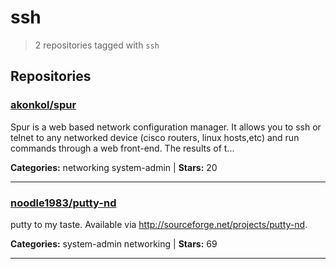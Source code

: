 # ssh

> 2 repositories tagged with `ssh`

## Repositories

### [akonkol/spur](https://github.com/akonkol/spur)

Spur is a web based network configuration manager. It allows you to ssh or telnet to any networked device (cisco routers, linux hosts,etc) and run commands through a web front-end. The results of t...

**Categories:** networking system-admin  | **Stars:** 20

---

### [noodle1983/putty-nd](https://github.com/noodle1983/putty-nd)

putty to my taste. Available via http://sourceforge.net/projects/putty-nd.

**Categories:** system-admin networking  | **Stars:** 69

---

